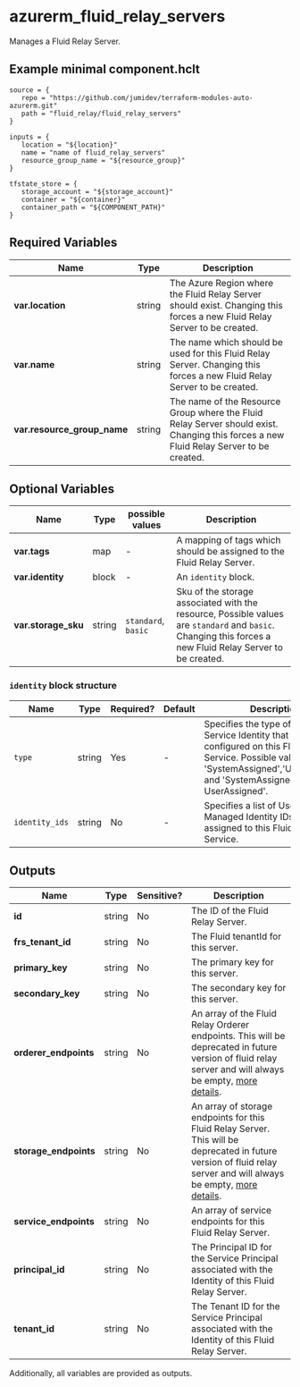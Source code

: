 # azurerm_fluid_relay_servers

Manages a Fluid Relay Server.

## Example minimal component.hclt

```hcl
source = {
   repo = "https://github.com/jumidev/terraform-modules-auto-azurerm.git" 
   path = "fluid_relay/fluid_relay_servers" 
}

inputs = {
   location = "${location}" 
   name = "name of fluid_relay_servers" 
   resource_group_name = "${resource_group}" 
}

tfstate_store = {
   storage_account = "${storage_account}" 
   container = "${container}" 
   container_path = "${COMPONENT_PATH}" 
}

```

## Required Variables

| Name | Type |  Description |
| ---- | --------- |  ----------- |
| **var.location** | string |  The Azure Region where the Fluid Relay Server should exist. Changing this forces a new Fluid Relay Server to be created. | 
| **var.name** | string |  The name which should be used for this Fluid Relay Server. Changing this forces a new Fluid Relay Server to be created. | 
| **var.resource_group_name** | string |  The name of the Resource Group where the Fluid Relay Server should exist. Changing this forces a new Fluid Relay Server to be created. | 

## Optional Variables

| Name | Type |  possible values |  Description |
| ---- | --------- |  ----------- | ----------- |
| **var.tags** | map |  -  |  A mapping of tags which should be assigned to the Fluid Relay Server. | 
| **var.identity** | block |  -  |  An `identity` block. | 
| **var.storage_sku** | string |  `standard`, `basic`  |  Sku of the storage associated with the resource, Possible values are `standard` and `basic`. Changing this forces a new Fluid Relay Server to be created. | 

### `identity` block structure

| Name | Type | Required? | Default | Description |
| ---- | ---- | --------- | ------- | ----------- |
| `type` | string | Yes | - | Specifies the type of Managed Service Identity that should be configured on this Fluid Relay Service. Possible values are 'SystemAssigned','UserAssigned' and 'SystemAssigned, UserAssigned'. |
| `identity_ids` | string | No | - | Specifies a list of User Assigned Managed Identity IDs to be assigned to this Fluid Relay Service. |



## Outputs

| Name | Type | Sensitive? | Description |
| ---- | ---- | --------- | --------- |
| **id** | string | No  | The ID of the Fluid Relay Server. | 
| **frs_tenant_id** | string | No  | The Fluid tenantId for this server. | 
| **primary_key** | string | No  | The primary key for this server. | 
| **secondary_key** | string | No  | The secondary key for this server. | 
| **orderer_endpoints** | string | No  | An array of the Fluid Relay Orderer endpoints. This will be deprecated in future version of fluid relay server and will always be empty, [more details](https://learn.microsoft.com/en-us/azure/azure-fluid-relay/concepts/version-compatibility). | 
| **storage_endpoints** | string | No  | An array of storage endpoints for this Fluid Relay Server. This will be deprecated in future version of fluid relay server and will always be empty, [more details](https://learn.microsoft.com/en-us/azure/azure-fluid-relay/concepts/version-compatibility). | 
| **service_endpoints** | string | No  | An array of service endpoints for this Fluid Relay Server. | 
| **principal_id** | string | No  | The Principal ID for the Service Principal associated with the Identity of this Fluid Relay Server. | 
| **tenant_id** | string | No  | The Tenant ID for the Service Principal associated with the Identity of this Fluid Relay Server. | 

Additionally, all variables are provided as outputs.
